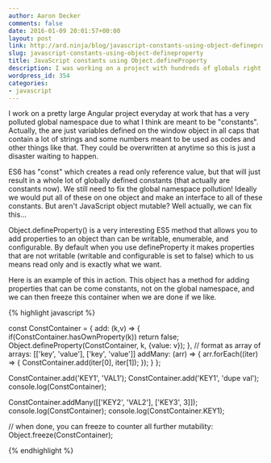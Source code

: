 ```yaml
---
author: Aaron Decker
comments: false
date: 2016-01-09 20:01:57+00:00
layout: post
link: http://ard.ninja/blog/javascript-constants-using-object-defineproperty/
slug: javascript-constants-using-object-defineproperty
title: JavaScript constants using Object.defineProperty
description: I was working on a project with hundreds of globals right on the window object, and trying to convince them this was bad
wordpress_id: 354
categories:
- javascript
---
```


I work on a pretty large Angular project everyday at work that has a very polluted global namespace due to what I think are meant to be "constants". Actually, the are just variables defined on the window object in all caps that contain a lot of strings and some numbers meant to be used as codes and other things like that. They could be overwritten at anytime so this is just a disaster waiting to happen.

ES6 has "const" which creates a read only reference value, but that will just result in a whole lot of globally defined constants (that actually are constants now). We still need to fix the global namespace pollution! Ideally we would put all of these on one object and make an interface to all of these constants. But aren't JavaScript object mutable? Well actually, we can fix this...

Object.defineProperty() is a very interesting ES5 method that allows you to add properties to an object than can be writable, enumerable, and configurable. By default when you use defineProperty it makes properties that are not writable (writable and configurable is set to false) which to us means read only and is exactly what we want.

Here is an example of this in action. This object has a method for adding properties that can be come constants, not on the global namespace, and we can then freeze this container when we are done if we like.

{% highlight javascript %}

const ConstContainer = {
    add: (k,v) => {
        if(ConstContainer.hasOwnProperty(k)) return false;
        Object.defineProperty(ConstContainer, k, {value: v});
    },
    // format as array of arrays: [['key', 'value'], ['key', 'value']]
    addMany: (arr) => {
        arr.forEach((iter) => {
            ConstContainer.add(iter[0], iter[1]);
        });
    }
};

ConstContainer.add('KEY1', 'VAL1');
ConstContainer.add('KEY1', 'dupe val');
console.log(ConstContainer);

ConstContainer.addMany([['KEY2', 'VAL2'], ['KEY3', 3]]);
console.log(ConstContainer);
console.log(ConstContainer.KEY1);

// when done, you can freeze to counter all further mutability:
Object.freeze(ConstContainer);

{% endhighlight %}
